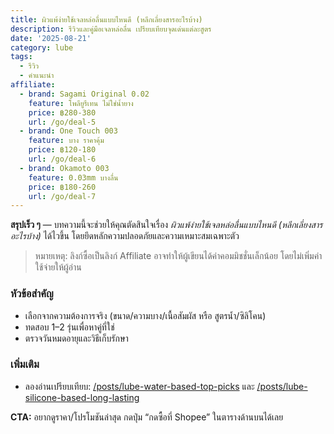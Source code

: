 ```yaml
---
title: ผิวแพ้ง่ายใช้เจลหล่อลื่นแบบไหนดี (หลีกเลี่ยงสารอะไรบ้าง)
description: รีวิวและคู่มือเจลหล่อลื่น เปรียบเทียบจุดเด่นแต่ละสูตร
date: '2025-08-21'
category: lube
tags:
  - รีวิว
  - คำแนะนำ
affiliate:
  - brand: Sagami Original 0.02
    feature: โพลียูรีเทน ไม่ใช่น้ำยาง
    price: ฿280-380
    url: /go/deal-5
  - brand: One Touch 003
    feature: บาง ราคาคุ้ม
    price: ฿120-180
    url: /go/deal-6
  - brand: Okamoto 003
    feature: 0.03mm บางลื่น
    price: ฿180-260
    url: /go/deal-7
---
```

**สรุปเร็ว ๆ** — บทความนี้จะช่วยให้คุณตัดสินใจเรื่อง *ผิวแพ้ง่ายใช้เจลหล่อลื่นแบบไหนดี (หลีกเลี่ยงสารอะไรบ้าง)* ได้ไวขึ้น โดยยึดหลักความปลอดภัยและความเหมาะสมเฉพาะตัว

> หมายเหตุ: ลิงก์ซื้อเป็นลิงก์ Affiliate อาจทำให้ผู้เขียนได้ค่าคอมมิชชั่นเล็กน้อย โดยไม่เพิ่มค่าใช้จ่ายให้ผู้อ่าน

### หัวข้อสำคัญ
- เลือกจากความต้องการจริง (ขนาด/ความบาง/เนื้อสัมผัส หรือ สูตรน้ำ/ซิลิโคน)
- ทดสอบ 1–2 รุ่นเพื่อหาคู่ที่ใช่
- ตรวจวันหมดอายุและวิธีเก็บรักษา

### เพิ่มเติม
- ลองอ่านเปรียบเทียบ: [/posts/lube-water-based-top-picks](/posts/lube-water-based-top-picks) และ [/posts/lube-silicone-based-long-lasting](/posts/lube-silicone-based-long-lasting)

**CTA:** อยากดูราคา/โปรโมชันล่าสุด กดปุ่ม “กดซื้อที่ Shopee” ในตารางด้านบนได้เลย
